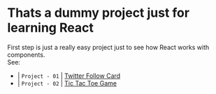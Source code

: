# Thats a dummy project just for learning React

First step is just a really easy project just to see how React works with components. <br/>
See: <br />
  - | `Project - 01` | [Twitter Follow Card](./01-TwitterCard)
  - | `Project - 02` | [Tic Tac Toe Game](./02-tic-tac-toe)
